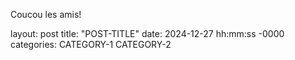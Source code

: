 Coucou les amis!

layout: post
title: "POST-TITLE"
date: 2024-12-27 hh:mm:ss -0000
categories: CATEGORY-1 CATEGORY-2
